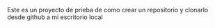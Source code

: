 Este es un proyecto de prieba de como crear un repositorio y clonarlo desde github a mi escritorio local

